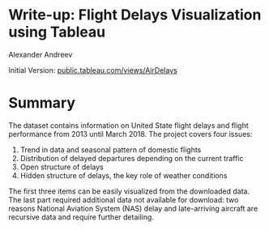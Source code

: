 # Write-up: Flight Delays Visualization using Tableau
Alexander Andreev

Initial Version:
[public.tableau.com/views/AirDelays](https://public.tableau.com/views/AirDelays_0/StoryDelays?:embed=y&:display_count=yes&publish=yes)

# Summary
The dataset contains information on United State flight delays and flight performance from 2013 until March 2018. 
The project covers four issues:
1. Trend in data and seasonal pattern of domestic flights
2. Distribution of delayed departures depending on the current traffic
3. Open structure of delays
4. Hidden structure of delays, the key role of weather conditions

The first three items can be easily visualized from the downloaded data. The last part required additional data not available for download: two reasons National Aviation System (NAS) delay and late-arriving aircraft are recursive data and require further detailing.
